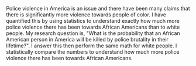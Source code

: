 Police violence in America is an issue and there have been many claims that there is significantly more violence towards people of color. I have quantified this by using statistics to understand exactly how much more police violence there has been towards African Americans than to white people. My research question is, "What is the probability that an African American person in America will be killed by police brutality in their lifetime?". I answer this then perform the same math for white people. I statistically compare the numbers to understand how much more police violence there has been towards African Americans.
